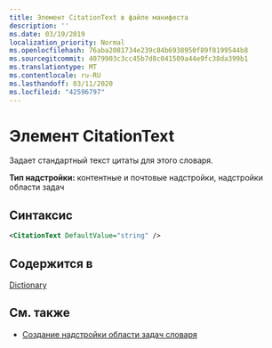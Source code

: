 ```yaml
---
title: Элемент CitationText в файле манифеста
description: ''
ms.date: 03/19/2019
localization_priority: Normal
ms.openlocfilehash: 76aba2081734e239c84b6938950f89f8199544b8
ms.sourcegitcommit: 4079903c3cc45b7d8c041509a44e9fc38da399b1
ms.translationtype: MT
ms.contentlocale: ru-RU
ms.lasthandoff: 03/11/2020
ms.locfileid: "42596797"
---
```

# <a name="citationtext-element"></a>Элемент CitationText

Задает стандартный текст цитаты для этого словаря.

**Тип надстройки:** контентные и почтовые надстройки, надстройки области задач

## <a name="syntax"></a>Синтаксис

```XML
<CitationText DefaultValue="string" />
```

## <a name="contained-in"></a>Содержится в

[Dictionary](dictionary.md)

## <a name="see-also"></a>См. также

- [Создание надстройки области задач словаря](../../word/dictionary-task-pane-add-ins.md)
